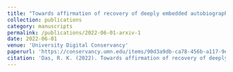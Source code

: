 ```yaml
---
title: "Towards affirmation of recovery of deeply embedded autobiographical memory and identification of an EEG biomarker using wearable sensors"
collection: publications
category: manuscripts
permalink: /publications/2022-06-01-arxiv-1
date: 2022-06-01
venue: 'University Digital Conservancy'
paperurl: 'https://conservancy.umn.edu/items/90d3a9db-ca78-456b-a117-9e9810349d94'
citation: 'Das, R. K. (2022). Towards affirmation of recovery of deeply embedded autobiographical memory and identification of an EEG biomarker using wearable sensors (Master&apos;s thesis, University of Minnesota).'
---
```


<!-- <a href='https://conservancy.umn.edu/items/90d3a9db-ca78-456b-a117-9e9810349d94'>Download paper here</a> -->

<!-- Recommended citation: Das, R. K. (2022). Towards affirmation of recovery of deeply embedded autobiographical memory and identification of an EEG biomarker using wearable sensors (Master's thesis, University of Minnesota). -->